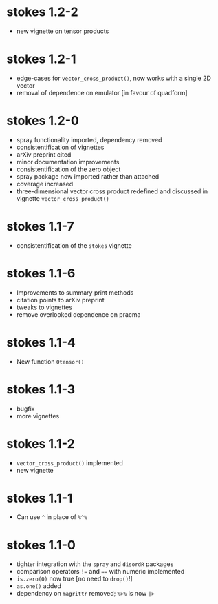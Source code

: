 # stokes 1.2-2

- new vignette on tensor products



# stokes 1.2-1

- edge-cases for `vector_cross_product()`, now works with a single 2D vector
- removal of dependence on emulator [in favour of quadform]

# stokes 1.2-0

- spray functionality imported, dependency removed
- consistentification of vignettes
- arXiv preprint cited
- minor documentation improvements
- consistentification of the zero object
- spray package now imported rather than attached
- coverage increased
- three-dimensional vector cross product redefined and discussed in vignette `vector_cross_product()`

# stokes 1.1-7

- consistentification of the `stokes` vignette

# stokes 1.1-6

- Improvements to summary print methods
- citation points to arXiv preprint
- tweaks to vignettes
- remove overlooked dependence on pracma

# stokes 1.1-4

- New function `0tensor()`

# stokes 1.1-3

- bugfix
- more vignettes

# stokes 1.1-2

- `vector_cross_product()` implemented
- new vignette

# stokes 1.1-1

- Can use `^` in place of `%^%`

# stokes 1.1-0

- tighter integration with the `spray` and `disordR` packages
- comparison operators `!=` and `==` with numeric implemented
- `is.zero(0)` now true [no need to `drop()`!]
- `as.one()` added
- dependency on `magrittr` removed; `%>%` is now `|>`

